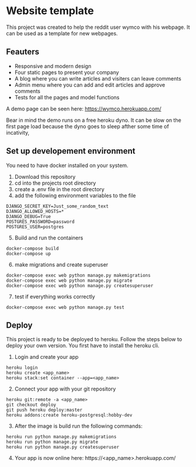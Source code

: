 # Website template

This project was created to help the reddit user wymco with his webpage. It can be used as a template for new webpages.

## Feauters

- Responsive and modern design
- Four static pages to present your company
- A blog where you can write articles and visiters can leave comments
- Admin menu where you can add and edit articles and approve comments
- Tests for all the pages and model functions

A demo page can be seen here: https://wymco.herokuapp.com/

Bear in mind the demo runs on a free heroku dyno. It can be slow on the first page load because the dyno goes to sleep afther some time of incativity,

## Set up developement environment
You need to have docker installed on your system.

1. Download this repository
2. cd into the projects root directory
3. create a .env file in the root directory
4. add the following environment variables to the file

```shell
DJANGO_SECRET_KEY=Just_some_random_text
DJANGO_ALLOWED_HOSTS=*
DJANGO_DEBUG=True
POSTGRES_PASSWORD=password
POSTGRES_USER=postgres
```
5. Build and run the containers

```shell
docker-compose build
docker-compose up
```

6. make migrations and create superuser

```shell
docker-compose exec web python manage.py makemigrations
docker-compose exec web python manage.py migrate
docker-compose exec web python manage.py createsuperuser
```

7. test if everything works correctly

```shell
docker-compose exec web python manage.py test
```

## Deploy
This project is ready to be deployed to heroku. Follow the steps below to deploy your own version. You first have to install the heroku cli.

1. Login and create your app

```shell
heroku login
heroku create <app_name>
heroku stack:set container --app=<app_name>
```

2. Connect your app with your git repository

```shell
heroku git:remote -a <app_name>
git checkout deploy
git push heroku deploy:master
heroku addons:create heroku-postgresql:hobby-dev
```

3. After the image is build run the following commands:

```shell
heroku run python manage.py makemigrations
heroku run python manage.py migrate
heroku run python manage.py createsuperuser
```
4. Your app is now online here: https://<app_name>.herokuapp.com/
